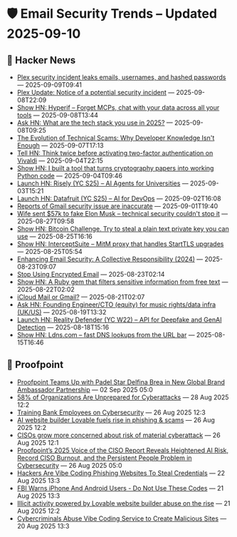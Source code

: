 # 🛡️ Email Security Trends – Updated 2025-09-10

## 📰 Hacker News
- [Plex security incident leaks emails, usernames, and hashed passwords](https://links.plex.tv/s/vb/oJIDdHNP1Zyr2csQlfQV9epYGm5CXYYTe5R0JCY5hUuvpoGXjFD4RUmCXVc6ua8xU9suJ_s2um07ouSelOiNEgADmqMYZggzQH4KDEWeYTcex09UBwizlx-vDm0yfdiYJ8bKHBQ/ElJGH6Xk1Wkna2xmL1B8xUdkj90kFVjC/12) — 2025-09-09T09:41
- [Plex Update: Notice of a potential security incident](https://news.ycombinator.com/item?id=45174684) — 2025-09-08T22:09
- [Show HN: Hyperif – Forget MCPs, chat with your data across all your tools](https://hyperif.com) — 2025-09-08T13:44
- [Ask HN: What are the tech stack you use in 2025?](https://news.ycombinator.com/item?id=45166228) — 2025-09-08T09:25
- [The Evolution of Technical Scams: Why Developer Knowledge Isn't Enough](https://news.ycombinator.com/item?id=45160056) — 2025-09-07T17:13
- [Tell HN: Think twice before activating two-factor authentication on Vivaldi](https://news.ycombinator.com/item?id=45132858) — 2025-09-04T22:15
- [Show HN: I built a tool that turns cryptography papers into working Python code](https://paperstoapp.com) — 2025-09-04T09:46
- [Launch HN: Risely (YC S25) – AI Agents for Universities](https://news.ycombinator.com/item?id=45116859) — 2025-09-03T15:21
- [Launch HN: Datafruit (YC S25) – AI for DevOps](https://news.ycombinator.com/item?id=45104974) — 2025-09-02T16:08
- [Reports of Gmail security issue are inaccurate](https://blog.google/products/workspace/gmail-security-protections/) — 2025-09-01T19:40
- [Wife sent $57k to fake Elon Musk – technical security couldn't stop it](https://news.ycombinator.com/item?id=45037474) — 2025-08-27T09:58
- [Show HN: Bitcoin Challenge. Try to steal a plain text private key you can use](https://app.redactsure.com/) — 2025-08-25T16:16
- [Show HN: InterceptSuite – MitM proxy that handles StartTLS upgrades](https://github.com/InterceptSuite/InterceptSuite) — 2025-08-25T05:54
- [Enhancing Email Security: A Collective Responsibility (2024)](https://www.dotmagazine.online/issues/digital-security-trust-consumer-protection/enhancing-email-security) — 2025-08-23T09:07
- [Stop Using Encrypted Email](https://securitycryptographywhatever.com/2025/08/22/stop-using-encrypted-email-with-william-woodruff/) — 2025-08-23T02:14
- [Show HN: A Ruby gem that filters sensitive information from free text](https://github.com/thoughtbot/top_secret) — 2025-08-22T02:02
- [iCloud Mail or Gmail?](https://news.ycombinator.com/item?id=44968389) — 2025-08-21T02:07
- [Ask HN: Founding Engineer/CTO (equity) for music rights/data infra (UK/US)](https://news.ycombinator.com/item?id=44951318) — 2025-08-19T13:32
- [Launch HN: Reality Defender (YC W22) – API for Deepfake and GenAI Detection](https://www.realitydefender.com/platform/api) — 2025-08-18T15:16
- [Show HN: Ldns.com – fast DNS lookups from the URL bar](https://ldns.com/) — 2025-08-15T16:46

## 📰 Proofpoint
- [Proofpoint Teams Up with Padel Star Delfina Brea in New Global Brand Ambassador Partnership](https://www.proofpoint.com/us/newsroom/news/proofpoint-partners-padel-star-delfina-brea) — 02 Sep 2025 05:0
- [58% of Organizations Are Unprepared for Cyberattacks](https://www.proofpoint.com/us/newsroom/news/58-organizations-are-unprepared-cyberattacks) — 28 Aug 2025 12:2
- [Training Bank Employees on Cybersecurity](https://www.proofpoint.com/us/newsroom/news/training-bank-employees-cybersecurity) — 26 Aug 2025 12:3
- [AI website builder Lovable fuels rise in phishing & scams](https://www.proofpoint.com/us/newsroom/news/ai-website-builder-lovable-fuels-rise-phishing-scams) — 26 Aug 2025 12:2
- [CISOs grow more concerned about risk of material cyberattack](https://www.proofpoint.com/us/newsroom/news/cisos-grow-more-concerned-about-risk-material-cyberattack) — 26 Aug 2025 12:1
- [Proofpoint’s 2025 Voice of the CISO Report Reveals Heightened AI Risk, Record CISO Burnout, and the Persistent People Problem in Cybersecurity](https://www.proofpoint.com/us/newsroom/press-releases/proofpoint-2025-voice-ciso-report) — 26 Aug 2025 05:0
- [Hackers Are Vibe Coding Phishing Websites To Steal Credentials](https://www.proofpoint.com/us/newsroom/news/hackers-are-vibe-coding-phishing-websites-steal-credentials) — 22 Aug 2025 13:3
- [FBI Warns iPhone And Android Users - Do Not Use These Codes](https://www.proofpoint.com/us/newsroom/news/fbi-warns-iphone-and-android-users-do-not-use-these-codes) — 21 Aug 2025 13:3
- [Illicit activity powered by Lovable website builder abuse on the rise](https://www.proofpoint.com/us/newsroom/news/illicit-activity-powered-lovable-website-builder-abuse-rise) — 21 Aug 2025 12:2
- [Cybercriminals Abuse Vibe Coding Service to Create Malicious Sites](https://www.proofpoint.com/us/newsroom/news/cybercriminals-abuse-vibe-coding-service-create-malicious-sites) — 20 Aug 2025 13:3

